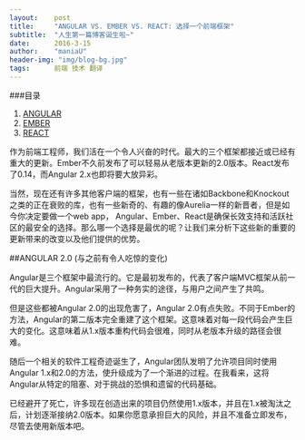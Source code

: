 ```yaml
---
layout:    post
title:     "ANGULAR VS. EMBER VS. REACT: 选择一个前端框架"
subtitle:  "人生第一篇博客诞生啦~"
date:      2016-3-15
author:    "maniaU"
header-img: "img/blog-bg.jpg"
tags:      前端 技术 翻译
---
```


###目录

1.  [ANGULAR](#section-1)
2.  [EMBER](#section-2)
3.  [REACT](#section-3)

作为前端工程师，我们活在一个令人兴奋的时代。最大的三个框架都接近或已经有重大的更新。Ember不久前发布了可以轻易从老版本更新的2.0版本。React发布了0.14，而Angular 2.x也即将要大放异彩。

当然，现在还有许多其他客户端的框架，也有一些在诸如Backbone和Knockout之类的正在衰败的库，也有一些新奇的、有趣的像Aurelia一样的新晋者，但是如今你决定要做一个web app， Angular、Ember、React是确保长效支持和活跃社区的最安全的选择。那么哪一个选择是最优的呢？让我们来分析下这些新的重要的更新带来的改变以及他们提供的优势。

##ANGULAR 2.0 (与之前有令人吃惊的变化)

Angular是三个框架中最流行的。它是最初发布的，代表了客户端MVC框架从前一代的巨大提升。Angular采用了一种务实的途径，与用户之间产生了共鸣。

但是这些都被Angular 2.0的出现危害了，Angular 2.0有点失败。不同于Ember的方法，Angular的第二版本完全重建了这个框架。这意味着对每一段代码会产生巨大的变化。这意味着从1.x版本重构代码会很难，同时从老版本升级的路径会很难。

随后一个相关的软件工程奇迹诞生了，Angular团队发明了允许项目同时使用Angular 1.x和2.0的方法，使升级成为了一个渐进的过程。在我看来，这将Angular从特定的阻塞、对于挑战的恐惧和遗留的代码基础。

已经避开了死亡，许多现在创造出来的项目仍然使用1.x版本，并且在1.x被淘汰之后，计划逐渐接纳2.0版本。如果你愿意承担巨大的风险，并且不准备立即发布，尽管去使用新版本吧。
